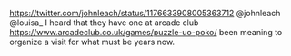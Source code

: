 https://twitter.com/johnleach/status/1176633908005363712 @johnleach @louisa_ I heard that they have one at arcade club https://www.arcadeclub.co.uk/games/puzzle-uo-poko/ been meaning to organize a visit for what must be years now.